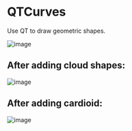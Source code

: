 # QTCurves
Use QT to draw geometric shapes.

![image](https://user-images.githubusercontent.com/8750611/151733870-0dcf0bf9-7d8f-415f-a05e-837635dc31d5.png)

## After adding cloud shapes:

![image](https://user-images.githubusercontent.com/8750611/151746563-96be5dd3-9256-4edf-87b8-73e6100d3b3e.png)

## After adding cardioid:

![image](https://user-images.githubusercontent.com/8750611/151755295-d43b946f-df0a-4f48-b7fc-f6b6667713a3.png)

